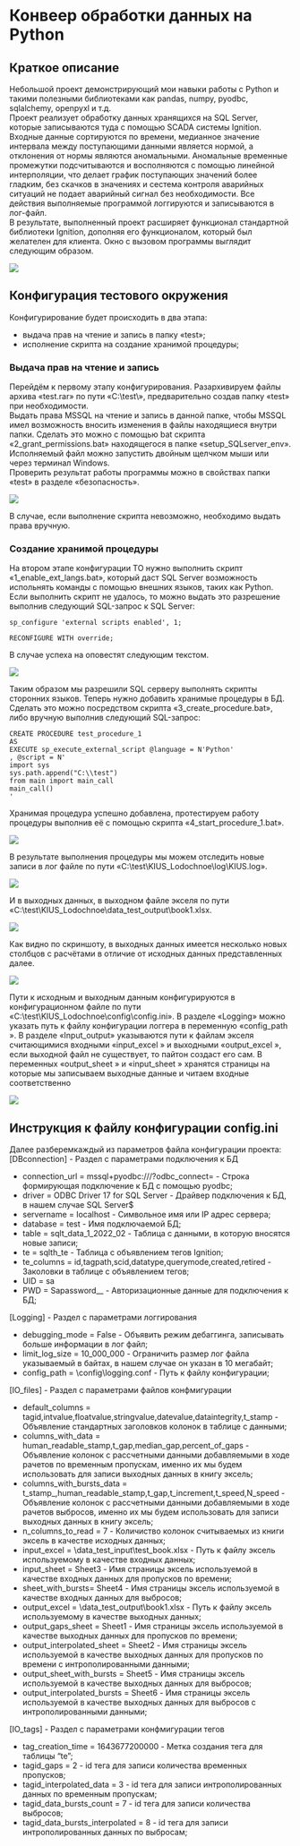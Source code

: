 # Конвеер обработки данных на Python

## Краткое описание

Небольшой проект демонстрирующий мои навыки работы с Python и такими полезными библиотеками как pandas, numpy, pyodbc, sqlalchemy, openpyxl и т.д.\
Проект реализует обработку данных хранящихся на SQL Server, которые записываются туда с помощью SCADA системы Ignition. Входные данные сортируются по времени, медианное значение интервала между поступающими данными является нормой, а отклонения от нормы являются аномальными. Аномальные временные промежутки подсчитываются и восполняются с помощью линейной интерполяции, что делает график поступающих значений более гладким, без скачков в значениях и сестема контроля аварийных ситуаций не подает аварийный сигнал без необходимости. Все действия выполняемые программой логгируются и записываются в лог-файл.\
В результате, выполненный проект расширяет функционал стандартной библиотеки Ignition, дополняя его функционалом, который был желателен для клиента. Окно с вызовом программы выглядит следующим образом.

![](https://github.com/mementomorri/python_data_processing_pipeline/blob/main/images/control_window.png)

## Конфигурация тестового окружения

Конфигурирование будет происходить в два этапа:
* выдача прав на чтение и запись в папку «test»;
* исполнение скрипта на создание хранимой процедуры;

### Выдача прав на чтение и запись

Перейдём к первому этапу конфигурирования. Разархивируем файлы архива «test.rar» по пути «C:\test\», предварительно создав папку «test» при необходимости.\
Выдать права MSSQL на чтение и запись в данной папке, чтобы MSSQL имел возможность вносить изменения в файлы находящиеся внутри папки. Сделать это можно с помощью bat скрипта «2_grant_permissions.bat» находящегося в папке «setup_SQLserver_env». Исполняемый файл можно запустить двойным щелчком мыши или через терминал Windows.\
Проверить результат работы программы можно в свойствах папки «test» в разделе «безопасность».

![](https://github.com/mementomorri/python_data_processing_pipeline/blob/main/images/check_permissions.png)

В случае, если выполнение скрипта невозможно, необходимо выдать права вручную.

### Создание хранимой процедуры

На втором этапе конфигурации ТО нужно выполнить скрипт «1_enable_ext_langs.bat», который даст SQL Server возможность испольнять команды с помощью внешних языков, таких как Python. Если выполнить скрипт не удалось, то можно выдать это разрешение выполнив следующий SQL-запрос к SQL Server:

```
sp_configure 'external scripts enabled', 1;

RECONFIGURE WITH override;
```

В случае успеха на оповестят следующим текстом.

![](https://github.com/mementomorri/python_data_processing_pipeline/blob/main/images/ext_langs_enabled.png)

Таким образом мы разрешили SQL серверу выполнять скрипты сторонних языков. Теперь нужно добавить хранимые процедуры в БД. Сделать это можно посредством скрипта «3_create_procedure.bat», либо вручную выполнив следующий SQL-запрос:

```
CREATE PROCEDURE test_procedure_1
AS
EXECUTE sp_execute_external_script @language = N'Python'
, @script = N'
import sys
sys.path.append("C:\\test")
from main import main_call
main_call()
'
```

Хранимая процедура успешно добавлена, протестируем работу процедуры выполнив её с помощью скрипта «4_start_procedure_1.bat». 

![](https://github.com/mementomorri/python_data_processing_pipeline/blob/main/images/test_procedure.png)

В результате выполнения процедуры мы можем отследить новые записи в лог файле по пути «C:\test\KIUS_Lodochnoe\log\KIUS.log».

![](https://github.com/mementomorri/python_data_processing_pipeline/blob/main/images/log_file.png)

И в выходных данных, в выходном файле экселя по пути «C:\test\KIUS_Lodochnoe\data_test_output\book1.xlsx.

![](https://github.com/mementomorri/python_data_processing_pipeline/blob/main/images/output_xl.png)

Как видно по скриншоту, в выходных данных имеется несколько новых столбцов с расчётами в отличие от исходных данных представленных далее.

![](https://github.com/mementomorri/python_data_processing_pipeline/blob/main/images/default_input.png)

Пути к исходным и выходным данным конфигурируются в конфигурационном файле по пути «C:\test\KIUS_Lodochnoe\config\config.ini». В разделе «Logging» можно указать путь к файлу конфигурации логгера в переменную «config_path ». В разделе «Input_output» указываются пути к файлам экселя считающимися входными «input_excel » и выходными «output_excel », если выходной файл не существует, то пайтон создаст его сам. В переменных «output_sheet » и «input_sheet » хранятся страницы на которые мы записываем выходные данные и читаем входные соответственно

![](https://github.com/mementomorri/python_data_processing_pipeline/blob/main/images/config_file.png)

## Инструкция к файлу конфигурации config.ini

Далее разберемкаждый из параметров файла конфигурации проекта:
[DBconnection]  - Раздел с параметрами подключения к БД
* connection_url = mssql+pyodbc:///?odbc_connect= - Строка формирующая подключение к БД с помощью pyodbc;
* driver = ODBC Driver 17 for SQL Server - Драйвер подключения к БД, в нашем случае SQL Server$
* servername = localhost - Символьное имя или IP адрес сервера;
* database = test - Имя подключаемой БД;
* table = sqlt_data_1_2022_02 - Таблица с данными, в которую вносятся новые записи;
* te = sqlth_te - Таблица с объявлением тегов Ignition;
* te_columns = id,tagpath,scid,datatype,querymode,created,retired - Заколовки в таблице с объявлением тегов;
* UID = sa
* PWD  = Sapassword__ - Авторизационные данные для подключения к БД;

[Logging] - Раздел с параметрами логгирования
* debugging_mode = False - Объявить режим дебаггинга, записывать больше информации в лог файл;
* limit_log_size = 10_000_000 - Ограничить размер лог файла указываемый в байтах, в нашем случае он указан в 10 мегабайт;
* config_path = \config\logging.conf - Путь к файлу конфигурации;

[IO_files] - Раздел с параметрами файлов конфмигурации
* default_columns = tagid,intvalue,floatvalue,stringvalue,datevalue,dataintegrity,t_stamp - Объявление стандартных заголовков колонок в таблице с данными;
* columns_with_data = human_readable_stamp,t_gap,median_gap,percent_of_gaps - Объявление колонок с рассчетными данными добавляемыми в ходе рачетов по временным пропускам, именно их мы будем использовать для записи выходных данных в книгу эксель;
* columns_with_bursts_data = t_stamp_,human_readable_stamp,t_gap,t_increment,t_speed,N_speed - Объявление колонок с рассчетными данными добавляемыми в ходе рачетов выбросов, именно их мы будем использовать для записи выходных данных в книгу эксель;
* n_columns_to_read = 7 - Количиство колонок считываемых из книги эксель в качестве исходных данных;
* input_excel = \data_test_input\test_book.xlsx - Путь к файлу эксель используемому в качестве входных данных;
* input_sheet = Sheet3 - Имя страницы эксель используемой в качестве входных данных для пропусков по времени;
* sheet_with_bursts= Sheet4 - Имя страницы эксель используемой в качестве входных данных для выбросов;
* output_excel = \data_test_output\book1.xlsx - Путь к файлу эксель используемому в качестве выходных данных;
* output_gaps_sheet = Sheet1 - Имя страницы эксель используемой в качестве выходных данных для пропусков по времени;
* output_interpolated_sheet = Sheet2 - Имя страницы эксель используемой в качестве выходных данных для пропусков по времени с интрополированными данными;
* output_sheet_with_bursts = Sheet5 - Имя страницы эксель используемой в качестве выходных данных для выбросов;
* output_interpolated_bursts = Sheet6 - Имя страницы эксель используемой в качестве выходных данных для выбросов с интрополированными данными;

[IO_tags] - Раздел с параметрами конфмигурации тегов
* tag_creation_time = 1643677200000 - Метка создания тега для таблицы “te”;
* tagid_gaps = 2 - id тега для записи количества временных пропусков;
* tagid_interpolated_data = 3 - id тега для записи интрополированных данных по временным пропускам;
* tagid_data_bursts_count = 7 - id тега для записи количества выбросов;
* tagid_data_bursts_interpolated = 8 - id тега для записи интрополированных данных по выбросам;
